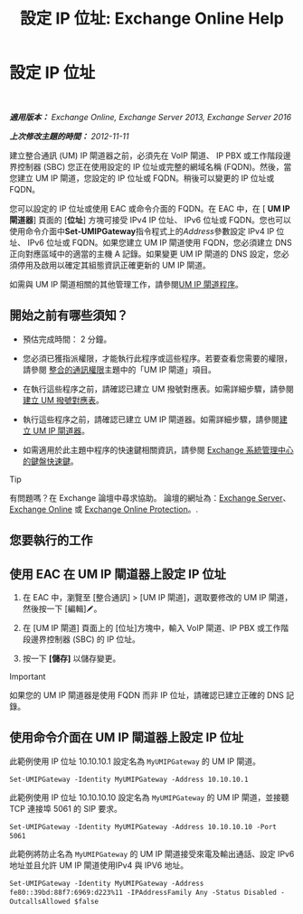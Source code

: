 ﻿---
title: '設定 IP 位址: Exchange Online Help'
TOCTitle: 設定 IP 位址
ms:assetid: 100541c1-2297-4c46-9602-b304736541a8
ms:mtpsurl: https://technet.microsoft.com/zh-tw/library/Bb266940(v=EXCHG.150)
ms:contentKeyID: 50472578
ms.date: 05/23/2018
mtps_version: v=EXCHG.150
ms.translationtype: MT
---

# 設定 IP 位址

 

_**適用版本：** Exchange Online, Exchange Server 2013, Exchange Server 2016_

_**上次修改主題的時間：** 2012-11-11_

建立整合通訊 (UM) IP 閘道器之前，必須先在 VoIP 閘道、 IP PBX 或工作階段邊界控制器 (SBC) 您正在使用設定的 IP 位址或完整的網域名稱 (FQDN)。然後，當您建立 UM IP 閘道，您設定的 IP 位址或 FQDN。稍後可以變更的 IP 位址或 FQDN。

您可以設定的 IP 位址或使用 EAC 或命令介面的 FQDN。在 EAC 中，在 \[ **UM IP 閘道器**\] 頁面的 \[**位址**\] 方塊可接受 IPv4 IP 位址、 IPv6 位址或 FQDN。您也可以使用命令介面中**Set-UMIPGateway**指令程式上的*Address*參數設定 IPv4 IP 位址、 IPv6 位址或 FQDN。如果您建立 UM IP 閘道使用 FQDN，您必須建立 DNS 正向對應區域中的適當的主機 A 記錄。如果變更 UM IP 閘道的 DNS 設定，您必須停用及啟用以確定其組態資訊正確更新的 UM IP 閘道。

如需與 UM IP 閘道相關的其他管理工作，請參閱[UM IP 閘道程序](um-ip-gateway-procedures-exchange-2013-help.md)。

## 開始之前有哪些須知？

  - 預估完成時間： 2 分鐘。

  - 您必須已獲指派權限，才能執行此程序或這些程序。若要查看您需要的權限，請參閱 [整合的通訊權限](unified-messaging-permissions-exchange-2013-help.md)主題中的「UM IP 閘道」項目。

  - 在執行這些程序之前，請確認已建立 UM 撥號對應表。如需詳細步驟，請參閱[建立 UM 撥號對應表](create-a-um-dial-plan-exchange-2013-help.md)。

  - 執行這些程序之前，請確認已建立 UM IP 閘道器。如需詳細步驟，請參閱[建立 UM IP 閘道器](create-a-um-ip-gateway-exchange-2013-help.md)。

  - 如需適用於此主題中程序的快速鍵相關資訊，請參閱 [Exchange 系統管理中心的鍵盤快速鍵](keyboard-shortcuts-in-the-exchange-admin-center-exchange-online-protection-help.md)。


> [!TIP]  
> 有問題嗎？在 Exchange 論壇中尋求協助。 論壇的網址為：<a href="https://go.microsoft.com/fwlink/p/?linkid=60612">Exchange Server</a>、 <a href="https://go.microsoft.com/fwlink/p/?linkid=267542">Exchange Online</a> 或 <a href="https://go.microsoft.com/fwlink/p/?linkid=285351">Exchange Online Protection</a>。.




## 您要執行的工作

## 使用 EAC 在 UM IP 閘道器上設定 IP 位址

1.  在 EAC 中，瀏覽至 \[整合通訊\] \> \[UM IP 閘道\]，選取要修改的 UM IP 閘道，然後按一下 \[編輯\]![編輯圖示](images/JJ218640.6f53ccb2-1f13-4c02-bea0-30690e6ea71d(EXCHG.150).gif "編輯圖示")。

2.  在 \[UM IP 閘道\] 頁面上的 \[位址\]方塊中，輸入 VoIP 閘道、IP PBX 或工作階段邊界控制器 (SBC) 的 IP 位址。

3.  按一下 **\[儲存\]** 以儲存變更。


> [!IMPORTANT]  
> 如果您的 UM IP 閘道器是使用 FQDN 而非 IP 位址，請確認已建立正確的 DNS 記錄。




## 使用命令介面在 UM IP 閘道器上設定 IP 位址

此範例使用 IP 位址 10.10.10.1 設定名為 `MyUMIPGateway` 的 UM IP 閘道。

    Set-UMIPGateway -Identity MyUMIPGateway -Address 10.10.10.1

此範例使用 IP 位址 10.10.10.10 設定名為 `MyUMIPGateway` 的 UM IP 閘道，並接聽 TCP 連接埠 5061 的 SIP 要求。

    Set-UMIPGateway -Identity MyUMIPGateway -Address 10.10.10.10 -Port 5061

此範例將防止名為 `MyUMIPGateway` 的 UM IP 閘道接受來電及輸出通話、設定 IPv6 地址並且允許 UM IP 閘道使用IPv4 與 IPV6 地址。

    Set-UMIPGateway -Identity MyUMIPGateway -Address fe80::39bd:88f7:6969:d223%11 -IPAddressFamily Any -Status Disabled -OutcallsAllowed $false

